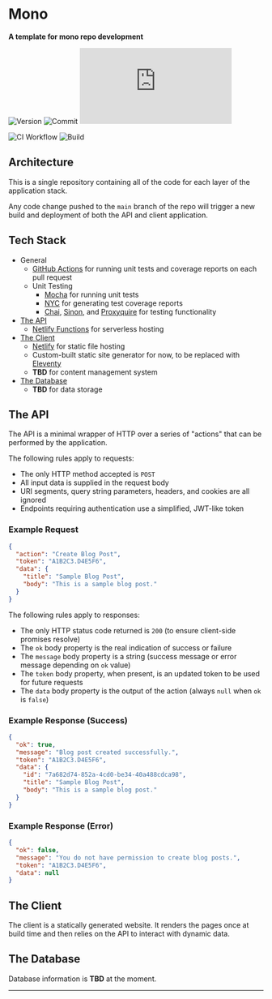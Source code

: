 # Mono

**A template for mono repo development**

![Version][shield-version]
![Commit][shield-commit]
![Coverage][shield-coverage]

![CI Workflow][shield-ci]
![Build][shield-build]

## Architecture

This is a single repository containing all of the code for each layer of the application stack.

Any code change pushed to the `main` branch of the repo will trigger a new build and deployment of both the API and client application.

## Tech Stack

- General
  - [GitHub Actions](https://github.com/features/actions) for running unit tests and coverage reports on each pull request
  - Unit Testing
    - [Mocha](https://www.npmjs.com/package/mocha) for running unit tests
    - [NYC](https://www.npmjs.com/package/nyc) for generating test coverage reports
    - [Chai](https://www.npmjs.com/package/chai), [Sinon](https://www.npmjs.com/package/sinon), and [Proxyquire](https://www.npmjs.com/package/proxyquire) for testing functionality
- [The API](#the-api)
  - [Netlify Functions](https://www.netlify.com/products/functions) for serverless hosting
- [The Client](#the-client)
  - [Netlify](https://www.netlify.com) for static file hosting
  - Custom-built static site generator for now, to be replaced with [Eleventy](https://www.11ty.dev)
  - **TBD** for content management system
- [The Database](#the-database)
  - **TBD** for data storage

## The API

The API is a minimal wrapper of HTTP over a series of "actions" that can be performed by the application.

The following rules apply to requests:

- The only HTTP method accepted is `POST`
- All input data is supplied in the request body
- URI segments, query string parameters, headers, and cookies are all ignored
- Endpoints requiring authentication use a simplified, JWT-like token

### Example Request

```json
{
  "action": "Create Blog Post",
  "token": "A1B2C3.D4E5F6",
  "data": {
    "title": "Sample Blog Post",
    "body": "This is a sample blog post."
  }
}
```

The following rules apply to responses:

- The only HTTP status code returned is `200` (to ensure client-side promises resolve)
- The `ok` body property is the real indication of success or failure
- The `message` body property is a string (success message or error message depending on `ok` value)
- The `token` body property, when present, is an updated token to be used for future requests
- The `data` body property is the output of the action (always `null` when `ok` is `false`)

### Example Response (Success)

```json
{
  "ok": true,
  "message": "Blog post created successfully.",
  "token": "A1B2C3.D4E5F6",
  "data": {
    "id": "7a682d74-852a-4cd0-be34-40a488cdca98",
    "title": "Sample Blog Post",
    "body": "This is a sample blog post."
  }
}
```

### Example Response (Error)

```json
{
  "ok": false,
  "message": "You do not have permission to create blog posts.",
  "token": "A1B2C3.D4E5F6",
  "data": null
}
```

## The Client

The client is a statically generated website. It renders the pages once at build time and then relies on the API to interact with dynamic data.

## The Database

Database information is **TBD** at the moment.

---

[shield-version]: https://img.shields.io/github/package-json/v/ZacharyGodfrey/mono?style=flat-square
[shield-commit]: https://img.shields.io/github/last-commit/ZacharyGodfrey/mono/main?style=flat-square
[shield-coverage]: https://img.shields.io/badge/dynamic/json?style=flat-square&color=blue&label=coverage&query=$.total.statements.pct&suffix=%&url=https://raw.githubusercontent.com/ZacharyGodfrey/mono/main/api/_coverage/coverage-summary.json

[shield-ci]: https://github.com/ZacharyGodfrey/mono/actions/workflows/ci-workflow.yml/badge.svg
[shield-build]: https://api.netlify.com/api/v1/badges/bff64e91-c255-4ca6-93e2-ead733e79abd/deploy-status